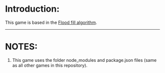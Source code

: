 # Introduction:

This game is based in the [Flood fill algorithm](https://en.wikipedia.org/wiki/Flood_fill).


***

# NOTES:
1. This game uses the folder node_modules and package.json files (same as all other games in this repository).